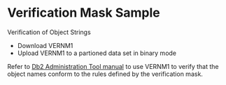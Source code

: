 # Verification Mask Sample 

Verification of Object Strings
* Download VERNM1
* Upload VERNM1 to a partioned data set in binary mode

Refer to [Db2 Administration Tool manual](https://www.ibm.com/support/knowledgecenter/en/SSAUZ9_11.2.0/topics/adbu_verification-masks.html) to use VERNM1 to verify that the object names conform to the rules defined by the verification mask.